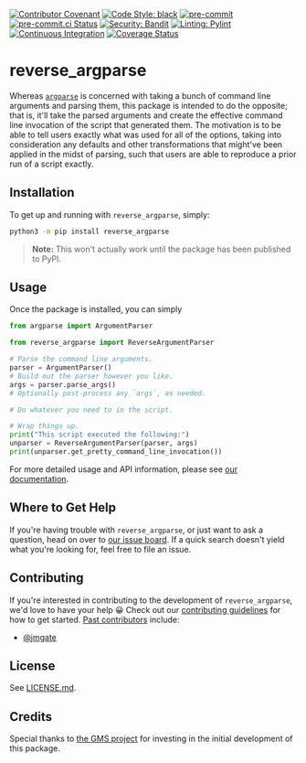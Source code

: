 [![Contributor Covenant](https://img.shields.io/badge/Contributor%20Covenant-2.1-4baaaa.svg)](CODE_OF_CONDUCT.md)
[![Code Style: black](https://img.shields.io/badge/code%20style-black-000000.svg)](https://github.com/psf/black)
[![pre-commit](https://img.shields.io/badge/pre--commit-enabled-brightgreen?logo=pre-commit)](https://github.com/pre-commit/pre-commit)
[![pre-commit.ci Status](https://results.pre-commit.ci/badge/github/sandialabs/reverse_argparse/master.svg)](https://results.pre-commit.ci/latest/github/sandialabs/reverse_argparse/master)
[![Security: Bandit](https://img.shields.io/badge/security-bandit-yellow.svg)](https://github.com/PyCQA/bandit)
[![Linting: Pylint](https://img.shields.io/badge/linting-pylint-yellowgreen)](https://github.com/pylint-dev/pylint)
[![Continuous Integration](https://github.com/sandialabs/reverse_argparse/actions/workflows/ci.yml/badge.svg)](https://github.com/sandialabs/reverse_argparse/actions/workflows/ci.yml)
[![Coverage Status](https://coveralls.io/repos/github/sandialabs/reverse_argparse/badge.svg?branch=master)](https://coveralls.io/github/sandialabs/reverse_argparse?branch=master)

# reverse_argparse

Whereas [`argparse`][argparse] is concerned with taking a bunch of command line
arguments and parsing them, this package is intended to do the opposite; that
is, it'll take the parsed arguments and create the effective command line
invocation of the script that generated them.  The motivation is to be able to
tell users exactly what was used for all of the options, taking into
consideration any defaults and other transformations that might've been applied
in the midst of parsing, such that users are able to reproduce a prior run of a
script exactly.

[argparse]: https://docs.python.org/3/library/argparse.html

## Installation

To get up and running with `reverse_argparse`, simply:
```bash
python3 -m pip install reverse_argparse
```

> **Note:**  This won't actually work until the package has been published to
> PyPI.

## Usage

Once the package is installed, you can simply
```python
from argparse import ArgumentParser

from reverse_argparse import ReverseArgumentParser

# Parse the command line arguments.
parser = ArgumentParser()
# Build out the parser however you like.
args = parser.parse_args()
# Optionally post-process any `args`, as needed.

# Do whatever you need to in the script.

# Wrap things up.
print("This script executed the following:")
unparser = ReverseArgumentParser(parser, args)
print(unparser.get_pretty_command_line_invocation())
```

For more detailed usage and API information, please see
[our documentation][readthedocs].

[readthedocs]: https://reverse_argparse.readthedocs.io

## Where to Get Help

If you're having trouble with `reverse_argparse`, or just want to ask a
question, head on over to [our issue board][issues].  If a quick search doesn't
yield what you're looking for, feel free to file an issue.

[issues]: https://github.com/sandialabs/reverse_argparse/issues

## Contributing

If you're interested in contributing to the development of `reverse_argparse`,
we'd love to have your help :grinning:  Check out our
[contributing guidelines](CONTRIBUTING.md) for how to get started.
[Past contributors][contributors] include:
* [@jmgate](https://github.com/jmgate)

[contributors]: https://github.com/sandialabs/reverse_argparse/graphs/contributors

## License

See [LICENSE.md](LICENSE.md).

## Credits

Special thanks to [the GMS project][gms] for investing in the initial
development of this package.

[gms]: https://github.com/SNL-GMS/GMS-PI21-OPEN/
